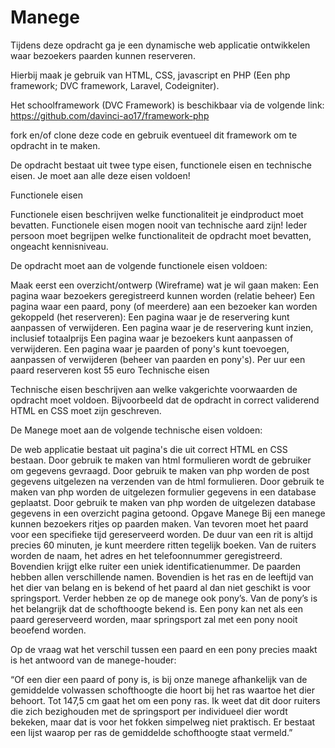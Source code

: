 # Manege
Tijdens deze opdracht ga je een dynamische web applicatie ontwikkelen waar bezoekers paarden kunnen reserveren.

Hierbij maak je gebruik van HTML, CSS, javascript en PHP (Een php framework; DVC framework, Laravel, Codeigniter).

Het schoolframework (DVC Framework) is beschikbaar via de volgende link: https://github.com/davinci-ao17/framework-php 

fork en/of clone deze code en gebruik eventueel dit framework om te opdracht in te maken.

De opdracht bestaat uit twee type eisen, functionele eisen en technische eisen. Je moet aan alle deze eisen voldoen!

Functionele eisen

Functionele eisen beschrijven welke functionaliteit je eindproduct moet bevatten. Functionele eisen mogen nooit van technische aard zijn! Ieder persoon moet begrijpen welke functionaliteit de opdracht moet bevatten, ongeacht kennisniveau.

De opdracht moet aan de volgende functionele eisen voldoen:

Maak eerst een overzicht/ontwerp (Wireframe) wat je wil gaan maken:
Een pagina waar bezoekers geregistreerd kunnen worden (relatie beheer)
Een pagina waar een paard, pony (of meerdere) aan een bezoeker kan worden gekoppeld (het reserveren):
Een pagina waar je de reservering kunt aanpassen of verwijderen.
Een pagina waar je de reservering kunt inzien, inclusief totaalprijs
Een pagina waar je bezoekers kunt aanpassen of verwijderen.
Een pagina waar je paarden of pony's kunt toevoegen, aanpassen of verwijderen (beheer van paarden en pony's).
Per uur een paard reserveren kost 55 euro
Technische eisen

Technische eisen beschrijven aan welke vakgerichte voorwaarden de opdracht moet voldoen. Bijvoorbeeld dat de opdracht in correct validerend HTML en CSS moet zijn geschreven.

De Manege moet aan de volgende technische eisen voldoen:

De web applicatie bestaat uit pagina's die uit correct HTML en CSS bestaan.
Door gebruik te maken van html formulieren wordt de gebruiker om gegevens gevraagd.
Door gebruik te maken van php worden de post gegevens uitgelezen na verzenden van de html formulieren.
Door gebruik te maken van php worden de uitgelezen formulier gegevens in een database geplaatst.
Door gebruik te maken van php worden de uitgelezen database gegevens in een overzicht pagina getoond.
Opgave Manege
Bij een manege kunnen bezoekers ritjes op paarden maken. Van tevoren moet het paard voor een specifieke tijd gereserveerd worden. De duur van een rit is altijd precies 60 minuten, je kunt meerdere ritten tegelijk boeken. Van de ruiters worden de naam, het adres en het telefoonnummer geregistreerd. Bovendien krijgt elke ruiter een uniek identificatienummer. De paarden hebben allen verschillende namen. Bovendien is het ras en de leeftijd van het dier van belang en is bekend of het paard al dan niet geschikt is voor springsport. Verder hebben ze op de manege ook pony’s. Van de pony’s is het belangrijk dat de schofthoogte bekend is. Een pony kan net als een paard gereserveerd worden, maar springsport zal met een pony nooit beoefend worden.

Op de vraag wat het verschil tussen een paard en een pony precies maakt is het antwoord van de manege-houder:

“Of een dier een paard of pony is, is bij onze manege afhankelijk van de gemiddelde volwassen schofthoogte die hoort bij het ras waartoe het dier behoort. Tot 147,5 cm gaat het om een pony ras. Ik weet dat dit door ruiters die zich bezighouden met de springsport per individueel dier wordt bekeken, maar dat is voor het fokken simpelweg niet praktisch. Er bestaat een lijst waarop per ras de gemiddelde schofthoogte staat vermeld.”
